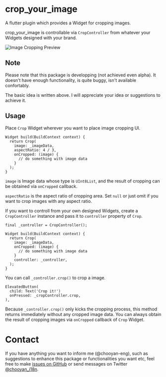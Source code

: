 # crop_your_image

A flutter plugin which provides a Widget for cropping images.

crop_your_image is controllable via `CropController` from whatever your Widgets designed with your brand.

![Image Cropping Preview](https://github.com/chooyan-eng/crop_your_image/raw/main/assets/cropyourimage.gif)

## Note

Please note that this package is developping (not achieved even alpha). It doesn't have enough functionality, is quite buggy, isn't available confortably.

The basic idea is written above. I will appreciate your idea or suggestions to achieve it.

## Usage

Place `Crop` Widget wherever you want to place image cropping UI.

```
Widget build(BuildContext context) {
  return Crop(
    image: _imageData,
    aspectRatio: 4 / 3,
    onCropped: (image) {
      // do something with image data 
    }
  );
}
```
`image` is Image data whose type is `UInt8List`, and the result of cropping can be obtained via `onCropped` callback.

`aspectRatio` is the aspect ratio of cropping area. Set `null` or just omit if you want to crop images with any aspect ratio.

If you want to controll from your own designed Widgets, create a `CropController` instance and pass it to `controller` property of `Crop`.
```
final _controller = CropController();

Widget build(BuildContext context) {
  return Crop(
    image: _imageData,
    onCropped: (image) {
      // do something with image data 
    }
    controller: _controller,
  );
}
```

You can call `_controller.crop()` to crop a image.

```
ElevatedButton(
  child: Text('Crop it!')
  onPressed: _cropController.crop,
),
```

Because `_controller.crop()` only kicks the cropping process, this method returns immediately without any cropped image data. You can always obtain the result of cropping images via `onCropped` callback of `Crop` Widget.

# Contact

If you have anything you want to inform me (@chooyan-eng), such as suggestions to enhance this package or functionalities you want etc, feel free to make [issues on GitHub](https://github.com/chooyan-eng/crop_your_image/issues) or send messages on Twitter [@chooyan_i18n](https://twitter.com/chooyan_i18n).